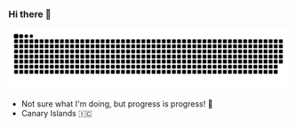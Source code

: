 ### Hi there 👋

![GitHub Snake](https://github.com/ElPayo/ElPayo/blob/output/github-contribution-grid-snake.svg)

+ Not sure what I'm doing, but progress is progress! 🚀
+ Canary Islands 🇮🇨
